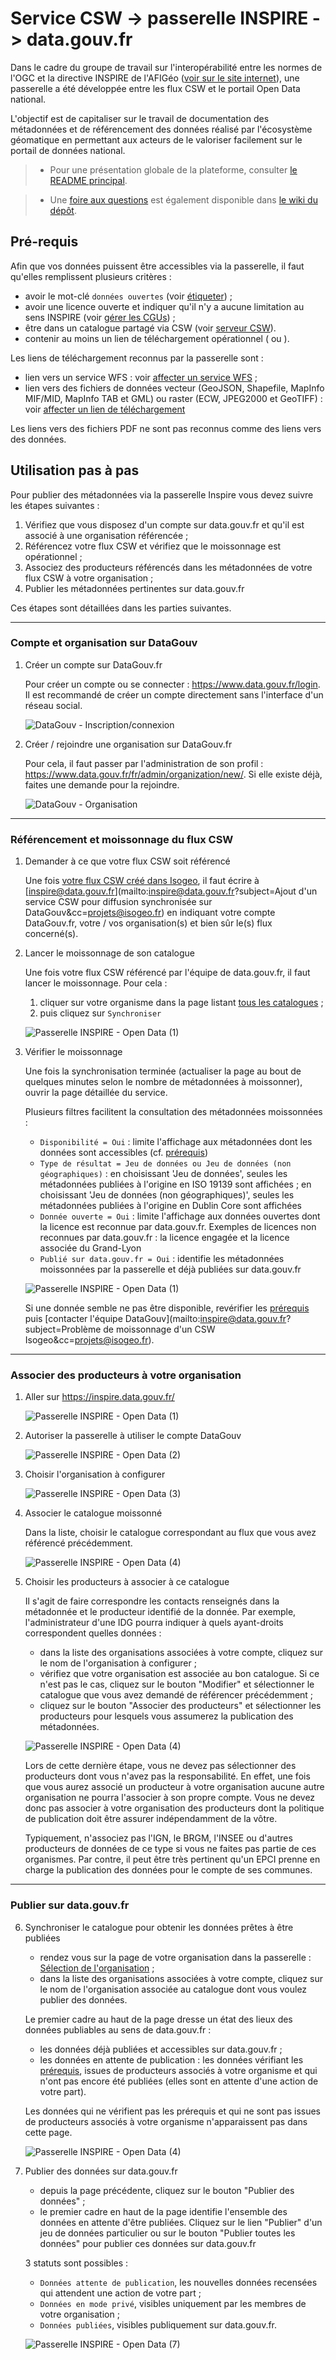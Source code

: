 # Service CSW -> passerelle INSPIRE -> data.gouv.fr

Dans le cadre du groupe de travail sur l'interopérabilité entre les normes de l'OGC et la directive INSPIRE de l'AFIGéo ([voir sur le site internet](http://afigeo.asso.fr/pole-entreprise/groupe-dinteret-ogc.html)), une passerelle a été développée entre les flux CSW et le portail Open Data national.

L'objectif est de capitaliser sur le travail de documentation des métadonnées et de référencement des données réalisé par l'écosystème géomatique en permettant aux acteurs de le  valoriser facilement sur le portail de données national.

> * Pour une présentation globale de la plateforme, consulter [le README principal](https://github.com/sgmap/inspire#quest-ce-que-la-passerelle-inspire-).

> * Une [foire aux questions](https://github.com/sgmap/inspire/wiki/FAQ) est également disponible dans [le wiki du dépôt](https://github.com/sgmap/inspire/wiki).

## Pré-requis

Afin que vos données puissent être accessibles via la passerelle, il faut qu'elles remplissent plusieurs critères :

* avoir le mot-clé `données ouvertes` (voir [étiqueter](../features/documentation/md_classify.html)) ;
* avoir une licence ouverte et indiquer qu'il n'y a aucune limitation au sens INSPIRE (voir [gérer les CGUs](../features/documentation/md_cgu.html#conditions)) ;
* être dans un catalogue partagé via CSW (voir [serveur CSW](../features/publish/csw_server.html)).
* contenir au moins un lien de téléchargement opérationnel ( ou ).

Les liens de téléchargement reconnus par la passerelle sont :

* lien vers un service WFS : voir [affecter un service WFS](../features/publish/webservices.html#associer-un-flux-wfs) ;
* lien vers des fichiers de données vecteur (GeoJSON, Shapefile, MapInfo MIF/MID, MapInfo TAB et GML) ou raster (ECW, JPEG2000 et GeoTIFF) : voir [affecter un lien de téléchargement](../features/publish/hosting.html)

Les liens vers des fichiers PDF ne sont pas reconnus comme des liens vers des données.

## Utilisation pas à pas

Pour publier des métadonnées via la passerelle Inspire vous devez suivre les étapes suivantes :

1. Vérifiez que vous disposez d'un compte sur data.gouv.fr et qu'il est associé à une organisation référencée ;
2. Référencez votre flux CSW et vérifiez que le moissonnage est opérationnel ;
3. Associez des producteurs référencés dans les métadonnées de votre flux CSW à votre organisation ;
4. Publier les métadonnées pertinentes sur data.gouv.fr

Ces étapes sont détaillées dans les parties suivantes.

________

### Compte et organisation sur DataGouv

1. Créer un compte sur DataGouv.fr

    Pour créer un compte ou se connecter : https://www.data.gouv.fr/login. Il est recommandé de créer un compte directement sans l'interface d'un réseau social.

    ![DataGouv - Inscription/connexion](/images/annex_bridge_INSPIRE_DataGouv_00a.png "Se connecter ou créer un compte sur DataGouv")

2. Créer / rejoindre une organisation sur DataGouv.fr

    Pour cela, il faut passer par l'administration de son profil : https://www.data.gouv.fr/fr/admin/organization/new/. Si elle existe déjà, faites une demande pour la rejoindre.

    ![DataGouv - Organisation](/images/annex_bridge_INSPIRE_DataGouv_00b_NewOrganization.png "Créer son organisation sur DataGouv")

_______

### Référencement et moissonnage du flux CSW

1. Demander à ce que votre flux CSW soit référencé

    Une fois [votre flux CSW créé dans Isogeo](../features/publish/csw_server.html), il faut écrire à [inspire@data.gouv.fr](mailto:inspire@data.gouv.fr?subject=Ajout d'un service CSW pour diffusion synchronisée sur DataGouv&cc=projets@isogeo.fr) en indiquant votre compte DataGouv.fr, votre / vos organisation(s) et bien sûr le(s) flux concerné(s).

2. Lancer le moissonnage de son catalogue

    Une fois votre flux CSW référencé par l'équipe de data.gouv.fr, il faut lancer le moissonnage. Pour cela :
    1. cliquer sur votre organisme dans la page listant [tous les catalogues](https://inspire.data.gouv.fr/catalogs) ;
    2. puis cliquez sur `Synchroniser`

    ![Passerelle INSPIRE - Open Data (1)](/images/annex_bridge_INSPIRE_DataGouv_1a_syncCSW.png "Page d'accueil de la passerelle")

3. Vérifier le moissonnage

    Une fois la synchronisation terminée (actualiser la page au bout de quelques minutes selon le nombre de métadonnées à moissonner), ouvrir la page détaillée du service.

    Plusieurs filtres facilitent la consultation des métadonnées moissonnées :
    * `Disponibilité = Oui` : limite l'affichage aux métadonnées dont les données sont accessibles (cf. [prérequis](#prérequis))
    * `Type de résultat = Jeu de données ou Jeu de données (non géographiques)` : en choisissant 'Jeu de données', seules les métadonnées publiées à l'origine en ISO 19139 sont affichées ; en choisissant 'Jeu de données (non géographiques)', seules les métadonnées publiées à l'origine en Dublin Core sont affichées
    * `Donnée ouverte = Oui` : limite l'affichage aux données ouvertes dont la licence est reconnue par data.gouv.fr. Exemples de licences non reconnues par data.gouv.fr : la licence engagée et la licence associée du Grand-Lyon
    * `Publié sur data.gouv.fr = Oui` : identifie les métadonnées moissonnées par la passerelle et déjà publiées sur data.gouv.fr

    ![Passerelle INSPIRE - Open Data (1)](/images/annex_bridge_INSPIRE_DataGouv_1b_serviceDetails.png "Page d'accueil de la passerelle")

    Si une donnée semble ne pas être disponible, revérifier les [prérequis](#pr-requis) puis [contacter l'équipe DataGouv](mailto:inspire@data.gouv.fr?subject=Problème de moissonnage d'un CSW Isogeo&cc=projets@isogeo.fr).

______

### Associer des producteurs à votre organisation

1. Aller sur https://inspire.data.gouv.fr/

    ![Passerelle INSPIRE - Open Data (1)](/images/annex_bridge_INSPIRE_DataGouv_1.png "Page d'accueil de la passerelle")

2. Autoriser la passerelle à utiliser le compte DataGouv

    ![Passerelle INSPIRE - Open Data (2)](/images/annex_bridge_INSPIRE_DataGouv_2_oauth.png "Lier son compte DataGouv")

3. Choisir l'organisation à configurer

    ![Passerelle INSPIRE - Open Data (3)](/images/annex_bridge_INSPIRE_DataGouv_3_LinkOrga.png "Choisir parmi ses organisations")

4. Associer le catalogue moissonné

    Dans la liste, choisir le catalogue correspondant au flux que vous avez référencé précédemment.

    ![Passerelle INSPIRE - Open Data (4)](/images/annex_bridge_INSPIRE_DataGouv_4_PickCatalog.png "Choisir parmi les catalogues sources référencés")

5. Choisir les producteurs à associer à ce catalogue

    Il s'agit de faire correspondre les contacts renseignés dans la métadonnée et le producteur identifié de la donnée. Par exemple, l'administrateur d'une IDG pourra indiquer à quels ayant-droits correspondent quelles données :

    - dans la liste des organisations associées à votre compte, cliquez sur le nom de l'organisation à configurer ;
    - vérifiez que votre organisation est associée au bon catalogue. Si ce n'est pas le cas, cliquez sur le bouton "Modifier" et sélectionner le catalogue que vous avez demandé de référencer précédemment ;
    - cliquez sur le bouton "Associer des producteurs" et sélectionner les producteurs pour lesquels vous assumerez la publication des métadonnées.

    ![Passerelle INSPIRE - Open Data (4)](/images/annex_bridge_INSPIRE_DataGouv_6_producerMatched.png "Choisir parmi les producteurs à associer")

    Lors de cette dernière étape, vous ne devez pas sélectionner des producteurs dont vous n'avez pas la responsabilité. En effet, une fois que vous aurez associé un producteur à votre organisation aucune autre organisation ne pourra l'associer à son propre compte. Vous ne devez donc pas associer à votre organisation des producteurs dont la politique de publication doit être assurer indépendamment de la vôtre.

    Typiquement, n'associez pas l'IGN, le BRGM, l'INSEE ou d'autres producteurs de données de ce type si vous ne faites pas partie de ces organismes. Par contre, il peut être très pertinent qu'un EPCI prenne en charge la publication des données pour le compte de ses communes.

______

### Publier sur data.gouv.fr

6. Synchroniser le catalogue pour obtenir les données prêtes à être publiées

    * rendez vous sur la page de votre organisation dans la passerelle : [Sélection de l'organisation](https://inspire.data.gouv.fr/account/organizations) ;
    * dans la liste des organisations associées à votre compte, cliquez sur le nom de l'organisation associée au catalogue dont vous voulez publier des données.

    Le premier cadre au haut de la page dresse un état des lieux des données publiables au sens de data.gouv.fr :

    - les données déjà publiées et accessibles sur data.gouv.fr ;
    - les données en attente de publication : les données vérifiant les [prérequis](#pré-requis-applicables-aux-données), issues de producteurs associés à votre organisme et qui n'ont pas encore été publiées (elles sont en attente d'une action de votre part).

    Les données qui ne vérifient pas les prérequis et qui ne sont pas issues de producteurs associés à votre organisme n'apparaissent pas dans cette page.

    ![Passerelle INSPIRE - Open Data (4)](/images/annex_bridge_INSPIRE_DataGouv_7c_syncDone.png "Choisir parmi les producteurs à associer")

7. Publier des données sur data.gouv.fr

    * depuis la page précédente, cliquez sur le bouton "Publier des données" ;
    * le premier cadre en haut de la page identifie l'ensemble des données en attente d'être publiées. Cliquez sur le lien "Publier" d'un jeu de données particulier ou sur le bouton "Publier toutes les données" pour publier ces données sur data.gouv.fr

    3 statuts sont possibles :
    * `Données attente de publication`, les nouvelles données recensées qui attendent une action de votre part ;
    * `Données en mode privé`, visibles uniquement par les membres de votre organisation ;
    * `Données publiées`, visibles publiquement sur data.gouv.fr.

    ![Passerelle INSPIRE - Open Data (7)](/images/annex_bridge_INSPIRE_DataGouv_9_dataPublishedBack.png "Régler le niveau de publication des données sur le portail DataGouv")
